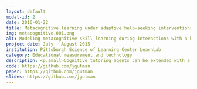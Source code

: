 ```yaml
---
layout: default
modal-id: 2
date: 2016-01-22
title: Metacognitive learning under adaptive help-seeking interventions
img: metacognitive.001.png
alt: Modeling metacognitive skill learning during interactions with a help-seeking tutor agent
project-date: July - August 2015
institution: Pittsburgh Science of Learning Center LearnLab
category: Educational measurement and technology
description: <p.small>Cognitive tutoring agents can be extended with a help-seeking tutor module that tries to identify hint abuse and hint avoidance and provide corrective feedback. Here we extended previous work done by researchers at Carnegie Mellon University in collaboration with the Pittsburgh Science of Learning Center LearnLab in order to determine whether users interacting with this type of agent demonstrated improved metacognitive skills over time.</p> <p.small>Metacognitive skill here is measured by the appropriateness of their resource and hint use conditional on their estimated knowledge of the mathematical concept being tested. In order to design the most effective interventions capable of delivering personalized adaptive instruction to students, we need to understand whether these metacognitive abilities are dissociable from the cognitive skills targeted by the tutoring system, and whether they are amenable to intervention.</p> <p.small>We were particularly interested in whether these metacognitive learning curves revealed improvement in metacognitive skillfulness in a domain-general or context-specific manner. We found context-specific improvement in metacognitive resourcefulness and self-knowlege that showed limited generalization to new problem domains (or to new cognitive skills within the same broad domain).</p>  
code: https://github.com/jgutman
paper: https://github.com/jgutman
slides: https://github.com/jgutman
---
```

